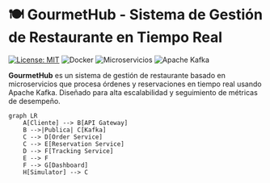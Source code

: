 # 🍽️ GourmetHub - Sistema de Gestión de Restaurante en Tiempo Real

[![License:
MIT](https://img.shields.io/badge/License-MIT-yellow.svg)](https://opensource.org/licenses/MIT)
![Docker](https://img.shields.io/badge/Docker-Containers-blue)
![Microservicios](https://img.shields.io/badge/Architecture-Microservices-green)
![Apache Kafka](https://img.shields.io/badge/Apache_Kafka-Streaming-orange)

**GourmetHub** es un sistema de gestión de restaurante basado en microservicios
que procesa órdenes y reservaciones en tiempo real usando Apache Kafka. Diseñado
para alta escalabilidad y seguimiento de métricas de desempeño.

```mermaid
graph LR
    A[Cliente] --> B[API Gateway]
    B -->|Publica| C[Kafka]
    C --> D[Order Service]
    C --> E[Reservation Service]
    D --> F[Tracking Service]
    E --> F
    F --> G[Dashboard]
    H[Simulator] --> C
```

